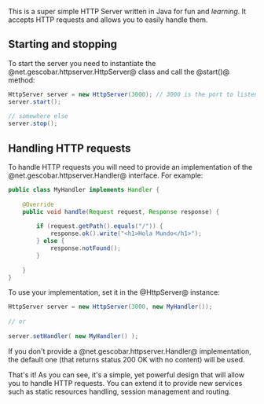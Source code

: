This is a super simple HTTP Server written in Java for fun and *learning*. It accepts HTTP requests and allows you to easily handle them.

## Starting and stopping

To start the server you need to instantiate the @net.gescobar.httpserver.HttpServer@ class and call the @start()@ method:

```java
HttpServer server = new HttpServer(3000); // 3000 is the port to listen from, change it as needed
server.start();
		
// somewhere else
server.stop();
```

## Handling HTTP requests

To handle HTTP requests you will need to provide an implementation of the @net.gescobar.httpserver.Handler@ interface. For example:

```java
public class MyHandler implements Handler {
  
    @Override
    public void handle(Request request, Response response) {
  
        if (request.getPath().equals("/")) {
            response.ok().write("<h1>Hola Mundo</h1>");
        } else {
            response.notFound();
        }
     
    }	
}
```

To use your implementation, set it in the @HttpServer@ instance:

```java
HttpServer server = new HttpServer(3000, new MyHandler());
		
// or
		
server.setHandler( new MyHandler() );
````

If you don't provide a @net.gescobar.httpserver.Handler@ implementation, the default one (that returns status 200 OK with no content) will be used.

That's it! As you can see, it's a simple, yet powerful design that will allow you to handle HTTP requests. You can extend it to provide new services such as static resources handling, session management and routing.